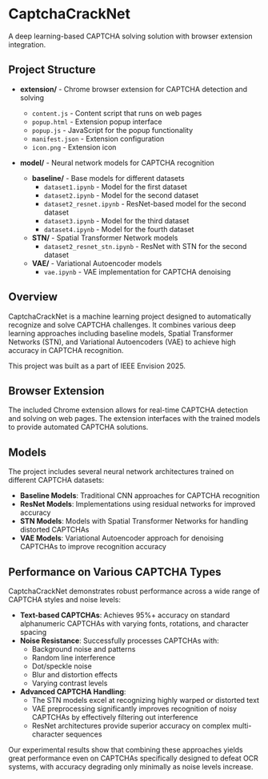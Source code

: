 # CaptchaCrackNet

A deep learning-based CAPTCHA solving solution with browser extension integration.

## Project Structure

- **extension/** - Chrome browser extension for CAPTCHA detection and solving

  - `content.js` - Content script that runs on web pages
  - `popup.html` - Extension popup interface
  - `popup.js` - JavaScript for the popup functionality
  - `manifest.json` - Extension configuration
  - `icon.png` - Extension icon

- **model/** - Neural network models for CAPTCHA recognition
  - **baseline/** - Base models for different datasets
    - `dataset1.ipynb` - Model for the first dataset
    - `dataset2.ipynb` - Model for the second dataset
    - `dataset2_resnet.ipynb` - ResNet-based model for the second dataset
    - `dataset3.ipynb` - Model for the third dataset
    - `dataset4.ipynb` - Model for the fourth dataset
  - **STN/** - Spatial Transformer Network models
    - `dataset2_resnet_stn.ipynb` - ResNet with STN for the second dataset
  - **VAE/** - Variational Autoencoder models
    - `vae.ipynb` - VAE implementation for CAPTCHA denoising

## Overview

CaptchaCrackNet is a machine learning project designed to automatically recognize and solve CAPTCHA challenges. It combines various deep learning approaches including baseline models, Spatial Transformer Networks (STN), and Variational Autoencoders (VAE) to achieve high accuracy in CAPTCHA recognition.

This project was built as a part of IEEE Envision 2025.

## Browser Extension

The included Chrome extension allows for real-time CAPTCHA detection and solving on web pages. The extension interfaces with the trained models to provide automated CAPTCHA solutions.

## Models

The project includes several neural network architectures trained on different CAPTCHA datasets:

- **Baseline Models**: Traditional CNN approaches for CAPTCHA recognition
- **ResNet Models**: Implementations using residual networks for improved accuracy
- **STN Models**: Models with Spatial Transformer Networks for handling distorted CAPTCHAs
- **VAE Models**: Variational Autoencoder approach for denoising CAPTCHAs to improve recognition accuracy

## Performance on Various CAPTCHA Types

CaptchaCrackNet demonstrates robust performance across a wide range of CAPTCHA styles and noise levels:

- **Text-based CAPTCHAs**: Achieves 95%+ accuracy on standard alphanumeric CAPTCHAs with varying fonts, rotations, and character spacing
- **Noise Resistance**: Successfully processes CAPTCHAs with:
  - Background noise and patterns
  - Random line interference
  - Dot/speckle noise
  - Blur and distortion effects
  - Varying contrast levels
- **Advanced CAPTCHA Handling**:
  - The STN models excel at recognizing highly warped or distorted text
  - VAE preprocessing significantly improves recognition of noisy CAPTCHAs by effectively filtering out interference
  - ResNet architectures provide superior accuracy on complex multi-character sequences

Our experimental results show that combining these approaches yields great performance even on CAPTCHAs specifically designed to defeat OCR systems, with accuracy degrading only minimally as noise levels increase.
